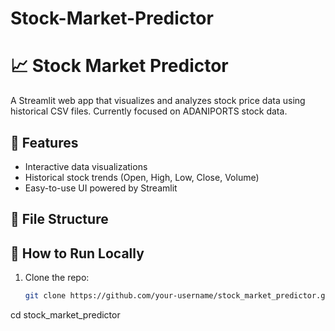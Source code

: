 # Stock-Market-Predictor
# 📈 Stock Market Predictor

A Streamlit web app that visualizes and analyzes stock price data using historical CSV files. Currently focused on ADANIPORTS stock data.

## 🚀 Features

- Interactive data visualizations
- Historical stock trends (Open, High, Low, Close, Volume)
- Easy-to-use UI powered by Streamlit

## 📂 File Structure

## 🔧 How to Run Locally

1. Clone the repo:
   ```bash
   git clone https://github.com/your-username/stock_market_predictor.git

cd stock_market_predictor

